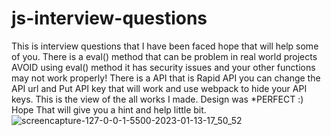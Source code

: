 # js-interview-questions
This is interview questions that I have been faced hope that will help some of you.
There is a eval() method that can be problem in real world projects AVOID using eval() method it has security issues and your other functions may not work properly!
There is a API that is Rapid API you can change the API url and Put API key that will work and use webpack to hide your API keys. This is the view of the all works I made. Design was *PERFECT :) Hope That will give you a hint and help little bit.![screencapture-127-0-0-1-5500-2023-01-13-17_50_52](https://user-images.githubusercontent.com/74938284/212352259-2b7957f6-6d00-4d07-82d2-6527540d8e4a.png)
 
